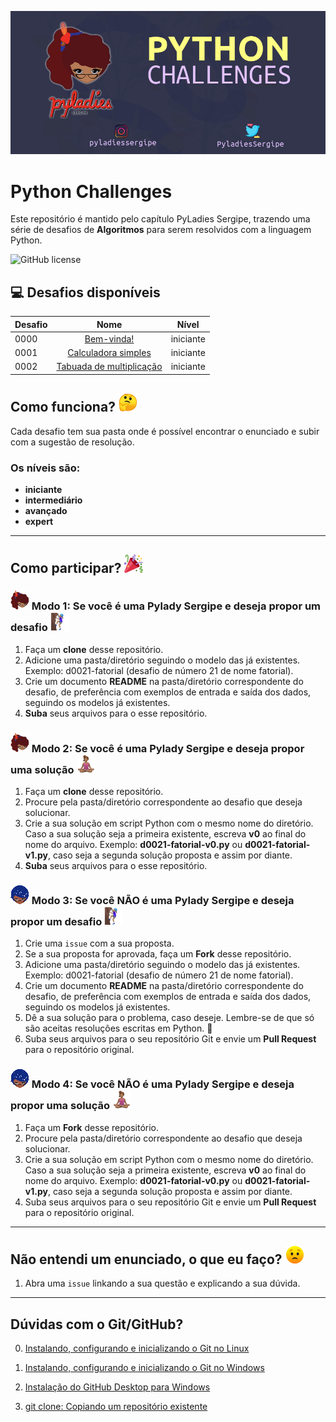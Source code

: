 ![logotimo Pyladies Sergipe](img/banner.png)

# Python Challenges
Este repositório é mantido pelo capítulo PyLadies Sergipe, trazendo uma série de desafios de **Algoritmos** para serem resolvidos com a linguagem Python.

![GitHub license](https://img.shields.io/github/license/pyladies-sergipe/challenges-python?color=red&style=flat-square)
## :computer: Desafios disponíveis

| Desafio | Nome | Nível |
| ------------- |:-------------:|:-------------:|
|0000| [Bem-vinda!](desafios-py/iniciante/d0000-bem-vinda) | iniciante |
|0001| [Calculadora simples](desafios-py/iniciante/d0001-calculadora-simples) | iniciante |
|0002| [Tabuada de multiplicação](desafios-py/iniciante/d0002-tabuada-multiplicacao) | iniciante |

## Como funciona? ![thinking face](img/thinking_face.png)

Cada desafio tem sua pasta onde é possível encontrar o enunciado e subir com a sugestão de resolução.

### Os níveis são:
* **iniciante**
* **intermediário**
* **avançado**
* **expert**

----

## Como participar? ![party popper](img/party_popper.png)

### ![pylady sergipe](img/pylady_sergipe.png) Modo 1: Se você é uma Pylady Sergipe e deseja propor um desafio ![person climbing](img/person_climbing.png)

1. Faça um **clone** desse repositório.
2. Adicione uma pasta/diretório seguindo o modelo das já existentes. Exemplo: d0021-fatorial (desafio de número 21 de nome fatorial).
3. Crie um documento **README** na pasta/diretório correspondente do desafio, de preferência com exemplos de entrada e saída dos dados, seguindo os modelos já existentes.
4. **Suba** seus arquivos para o esse repositório.


### ![pylady sergipe](img/pylady_sergipe.png) Modo 2: Se você é uma Pylady Sergipe e deseja propor uma solução ![lotus position](img/lotus_position.png)

1. Faça um **clone** desse repositório.
2. Procure pela pasta/diretório correspondente ao desafio que deseja solucionar.
3. Crie a sua solução em script Python com o mesmo nome do diretório. Caso a sua solução seja a primeira existente, escreva **v0** ao final do nome do arquivo. Exemplo: **d0021-fatorial-v0.py** ou **d0021-fatorial-v1.py**, caso seja a segunda solução proposta e assim por diante.
5. **Suba** seus arquivos para o esse repositório.


### ![pylady br](img/pyladies_brasil.png) Modo 3: Se você  NÃO é uma Pylady Sergipe e deseja propor um desafio ![person climbing](img/person_climbing.png)

1. Crie uma `issue` com a sua proposta.
1. Se a sua proposta for aprovada, faça um **Fork** desse repositório.
2. Adicione uma pasta/diretório seguindo o modelo das já existentes. Exemplo: d0021-fatorial (desafio de número 21 de nome fatorial).
3. Crie um documento **README** na pasta/diretório correspondente do desafio, de preferência com exemplos de entrada e saída dos dados, seguindo os modelos já existentes.
4. Dê a sua solução para o problema, caso deseje. Lembre-se de que só são aceitas resoluções escritas em Python. :snake:
5. Suba seus arquivos para o seu repositório Git e envie um **Pull Request** para o repositório original.


### ![pylady br](img/pyladies_brasil.png) Modo 4: Se você  NÃO é uma Pylady Sergipe e deseja propor uma solução ![lotus position](img/lotus_position.png)

1. Faça um **Fork** desse repositório.
2. Procure pela pasta/diretório correspondente ao desafio que deseja solucionar.
3. Crie a sua solução em script Python com o mesmo nome do diretório. Caso a sua solução seja a primeira existente, escreva **v0** ao final do nome do arquivo. Exemplo: **d0021-fatorial-v0.py** ou **d0021-fatorial-v1.py**, caso seja a segunda solução proposta e assim por diante.
5. Suba seus arquivos para o seu repositório Git e envie um **Pull Request** para o repositório original.

----

## Não entendi um enunciado, o que eu faço? ![worried face](img/worried_face.png)

1. Abra uma `issue` linkando a sua questão e explicando a sua dúvida.

----

## Dúvidas com o Git/GitHub?


0. [Instalando, configurando e inicializando o Git no Linux](git-github/p0000_instalacao_linux.md)

1. [Instalando, configurando e inicializando o Git no Windows](git-github/p0001_instalacao_git_windows.md)

2. [Instalação do GitHub Desktop para Windows](git-github/p0002_github_desktop.md)

3. [git clone: Copiando um repositório existente](git-github/p0003_clone.md)